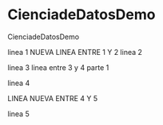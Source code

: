 # CienciadeDatosDemo
CienciadeDatosDemo

linea 1
NUEVA LINEA ENTRE 1 Y 2
linea 2

linea 3
linea entre 3 y 4 parte 1

linea 4

LINEA NUEVA ENTRE 4 Y 5

linea 5
